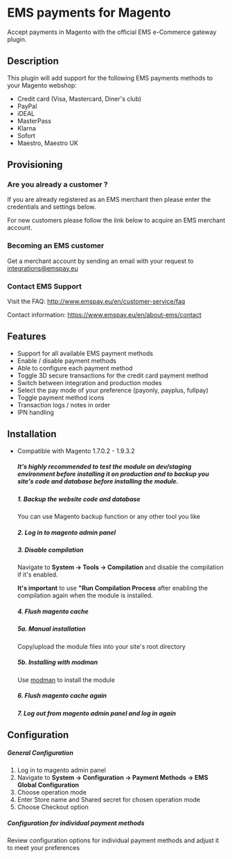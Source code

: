 # EMS payments for Magento
Accept payments in Magento with the official EMS e-Commerce gateway plugin.

## Description
This plugin will add support for the following EMS payments methods to your Magento webshop:

* Credit card (Visa, Mastercard, Diner's club)
* PayPal
* iDEAL
* MasterPass
* Klarna
* Sofort
* Maestro, Maestro UK

## Provisioning

### Are you already a customer ?
If you are already registered as an EMS merchant then please enter the credentials and settings below.

For new customers please follow the link below to acquire an EMS merchant account.

### Becoming an EMS customer
Get a merchant account by sending an email with your request to integrations@emspay.eu

### Contact EMS Support
Visit the FAQ:
http://www.emspay.eu/en/customer-service/faq

Contact information:
https://www.emspay.eu/en/about-ems/contact

## Features
* Support for all available EMS payment methods
* Enable / disable payment methods
* Able to configure each payment method
* Toggle 3D secure transactions for the credit card payment method
* Switch between integration and production modes
* Select the pay mode of your preference (payonly, payplus, fullpay)
* Toggle payment method icons
* Transaction logs / notes in order
* IPN handling

## Installation

* Compatible with Magento 1.7.0.2 - 1.9.3.2

    ##### It's highly recommended to test the module on dev/staging environment before installing it on production and to backup you site's code and database before installing the module.

    ##### 1. Backup the website code and database
    You can use Magento backup function or any other tool you like

    ##### 2. Log in to magento admin panel
    
    ##### 3. Disable compilation
    Navigate to **System -> Tools -> Compilation** and disable the compilation if it's enabled.
    
    **It's important** to use **"Run Compilation Process** after enabling the compilation again when the module is installed.
    
    ##### 4. Flush magento cache
    
    ##### 5a. Manual installation
    Copy/upload the module files into your site's root directory
    
    ##### 5b. Installing with modman
    Use [modman](https://github.com/colinmollenhour/modman) to install the module
    
    ##### 6. Flush magento cache again
    
    ##### 7. Log out from magento admin panel and log in again


## Configuration

##### General Configuration
1. Log in to magento admin panel
2. Navigate to **System -> Configuration -> Payment Methods -> EMS Global Configuration** 
3. Choose operation mode
4. Enter Store name and Shared secret for chosen operation mode
5. Choose Checkout option

##### Configuration for individual payment methods
Review configuration options for individual payment methods and adjust it to meet your preferences
